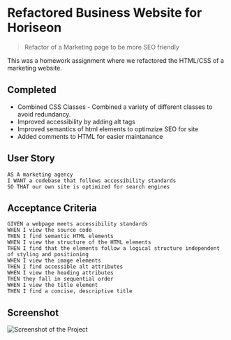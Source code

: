 # Refactored Business Website for Horiseon
>Refactor of a Marketing page to be more SEO friendly

This was a homework assignment where we refactored the HTML/CSS of a marketing website.

## Completed

* Combined CSS Classes - Combined a variety of different classes to avoid redundancy.
* Improved accessibility by adding alt tags
* Improved semantics of html elements to optimzize SEO for site
* Added comments to HTML for easier maintanance


## User Story

```
AS A marketing agency
I WANT a codebase that follows accessibility standards
SO THAT our own site is optimized for search engines
```

## Acceptance Criteria

```
GIVEN a webpage meets accessibility standards
WHEN I view the source code
THEN I find semantic HTML elements
WHEN I view the structure of the HTML elements
THEN I find that the elements follow a logical structure independent of styling and positioning
WHEN I view the image elements
THEN I find accessible alt attributes
WHEN I view the heading attributes
THEN they fall in sequential order
WHEN I view the title element
THEN I find a concise, descriptive title
```

## Screenshot 
![Screenshot of the Project](https://github.com/mmejares/homework1/blob/master/assets/images/screenshot%20of%20horiseon.PNG)

